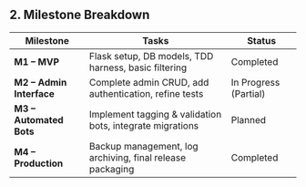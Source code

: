 ## 2. Milestone Breakdown

| Milestone                | Tasks                                                          | Status                 |
|--------------------------|----------------------------------------------------------------|------------------------|
| **M1 – MVP**            | Flask setup, DB models, TDD harness, basic filtering           | Completed             |
| **M2 – Admin Interface** | Complete admin CRUD, add authentication, refine tests          | In Progress (Partial) |
| **M3 – Automated Bots**  | Implement tagging & validation bots, integrate migrations      | Planned               |
| **M4 – Production**      | Backup management, log archiving, final release packaging      | Completed             |
